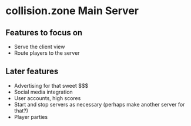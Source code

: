 collision.zone Main Server
==========================

## Features to focus on

- Serve the client view
- Route players to the server

## Later features

- Advertising for that sweet $$$
- Social media integration
- User accounts, high scores
- Start and stop servers as necessary (perhaps make another server for that?)
- Player parties
